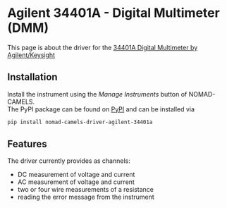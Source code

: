 # Agilent 34401A - Digital Multimeter (DMM)
This page is about the driver for the [34401A Digital Multimeter by Agilent/Keysight](https://www.keysight.com/de/de/product/34401A/digital-multimeter-6-digit.html)

## Installation
Install the instrument using the _Manage Instruments_ button of NOMAD-CAMELS.\
The PyPI package can be found on [PyPI](https://pypi.org/project/nomad-camels-driver-agilent-34401a/) and can be installed via 

```powershell
pip install nomad-camels-driver-agilent-34401a
```

## Features
The driver currently provides as channels:
- DC measurement of voltage and current
- AC measurement of voltage and current
- two or four wire measurements of a resistance
- reading the error message from the instrument
